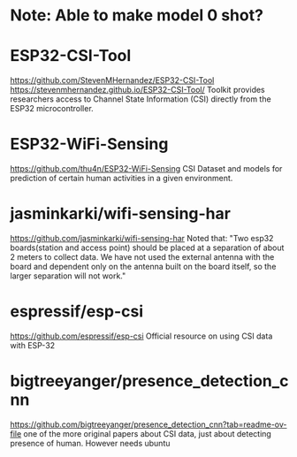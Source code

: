 # Note: Able to make model 0 shot?


# ESP32-CSI-Tool
https://github.com/StevenMHernandez/ESP32-CSI-Tool
https://stevenmhernandez.github.io/ESP32-CSI-Tool/
Toolkit provides researchers access to Channel State Information (CSI) directly from the ESP32 microcontroller.

# ESP32-WiFi-Sensing
https://github.com/thu4n/ESP32-WiFi-Sensing
CSI Dataset and models for prediction of certain human activities in a given environment.


# jasminkarki/wifi-sensing-har
https://github.com/jasminkarki/wifi-sensing-har
Noted that: "Two esp32 boards(station and access point) should be placed at a separation of about 2 meters to collect data. We have not used the external antenna with the board and dependent only on the antenna built on the board itself, so the larger separation will not work."


# espressif/esp-csi
https://github.com/espressif/esp-csi
Official resource on using CSI data with ESP-32

# bigtreeyanger/presence_detection_cnn
https://github.com/bigtreeyanger/presence_detection_cnn?tab=readme-ov-file
one of the more original papers about CSI data, just about detecting presence of human. However needs ubuntu


